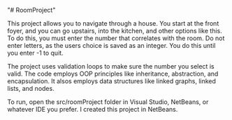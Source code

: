 "# RoomProject" 

This project allows you to navigate through a house. You start at the front foyer, and you can go upstairs, into the kitchen, and other options like this. To do this, you must enter the number that correlates with the room. Do not enter letters, as the users choice is saved as an integer. You do this until you enter -1 to quit.

The project uses validation loops to make sure the number you select is valid. The code employs OOP principles like inheritance, abstraction, and encapsulation. It alsos employs data structures like linked graphs, linked lists, and nodes.

To run, open the src/roomProject folder in Visual Studio, NetBeans, or whatever IDE you prefer. I created this project in NetBeans.

